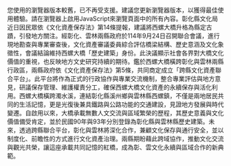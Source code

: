 您使用的瀏覽器版本較舊，已不再受支援。建議您更新瀏覽器版本，以獲得最佳使用體驗。請在瀏覽器上啟用JavaScript來瀏覽頁面中的所有內容。彰化縣文化局近日因民眾依《文化資產保存法》第14條提報，建議將西螺大橋升格為縣定古蹟，引發地方關注。經彰化、雲林兩縣政府於114年9月24日召開聯合會議，進行現地勘查與專業審查後，文化資產審議委員綜合評估橋梁結構、歷史意涵及文化象徵性，會議結論維持西螺大橋「歷史建築」身份。此決議顯示社會各界對大橋文化價值的重視，也反映地方文史研究持續的期待。鑑於西螺大橋橫跨彰化與雲林兩縣行政區，兩縣政府依《文化資產保存法》第5條，共同商定成立「跨縣文化資產聯合平台」。此平台將作為正式的行政協作與專業交流機制，整合專業評估與地方意見，研議保存管理、維護權責分工，確保西螺大橋文化資產的永續保存與活化利用。西螺大橋橫跨濁水溪，連結彰化縣溪州鄉與雲林縣西螺鎮，不僅是兩地居民共同的生活記憶，更是光復後兼具鐵路與公路功能的交通建設，見證地方發展與時代變遷。自啟用以來，大橋承載無數人文交流與區域繁榮的歷程，其歷史意義與文化價值備受肯定，並於民國90年與93年分別登錄為彰化縣與雲林縣歷史建築。未來，透過跨縣聯合平台，彰化與雲林將深化合作，兼顧文化保存與通行安全，並以制度化、前瞻性的方式進行文化資產治理。兩縣期盼藉此跨域協作，推動文化交流與觀光共榮，讓這座承載共同記憶的紅橋，成為彰、雲文化永續與區域合作的新典範。